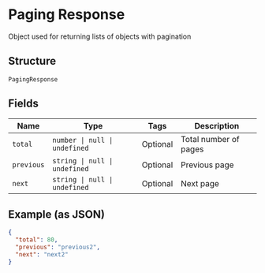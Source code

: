 
# Paging Response

Object used for returning lists of objects with pagination

## Structure

`PagingResponse`

## Fields

| Name | Type | Tags | Description |
|  --- | --- | --- | --- |
| `total` | `number \| null \| undefined` | Optional | Total number of pages |
| `previous` | `string \| null \| undefined` | Optional | Previous page |
| `next` | `string \| null \| undefined` | Optional | Next page |

## Example (as JSON)

```json
{
  "total": 80,
  "previous": "previous2",
  "next": "next2"
}
```

